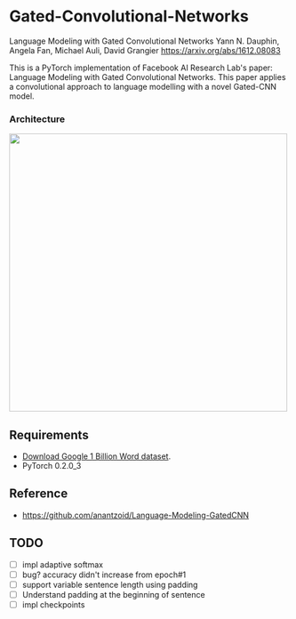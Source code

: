 # Gated-Convolutional-Networks
Language Modeling with Gated Convolutional Networks
Yann N. Dauphin, Angela Fan, Michael Auli, David Grangier
https://arxiv.org/abs/1612.08083

This is a PyTorch implementation of Facebook AI Research Lab's paper: Language Modeling with Gated Convolutional Networks. This paper applies a convolutional approach to language modelling with a novel Gated-CNN model.

### Architecture

<img src="https://user-images.githubusercontent.com/166852/33327865-82948e30-d426-11e7-8b95-270777f32588.png" width="500">


## Requirements

- [Download Google 1 Billion Word dataset](http://www.statmt.org/lm-benchmark/1-billion-word-language-modeling-benchmark-r13output.tar.gz).
- PyTorch 0.2.0_3

## Reference

- https://github.com/anantzoid/Language-Modeling-GatedCNN


## TODO

- [ ] impl adaptive softmax
- [ ] bug? accuracy didn't increase from epoch#1
- [ ] support variable sentence length using padding
- [ ] Understand padding at the beginning of sentence
- [ ] impl checkpoints
